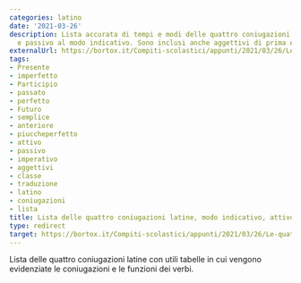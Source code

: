 ```yaml
---
categories: latino
date: '2021-03-26'
description: Lista accurata di tempi e modi delle quattro coniugazioni latine, attivo
  e passivo al modo indicativo. Sono inclusi anche aggettivi di prima e seconda classe.
externalUrl: https://bortox.it/Compiti-scolastici/appunti/2021/03/26/Le-quattro-coniugazioni.html
tags:
- Presente
- imperfetto
- Participio
- passato
- perfetto
- Futuro
- semplice
- anteriore
- piuccheperfetto
- attivo
- passivo
- imperativo
- aggettivi
- classe
- traduzione
- latino
- coniugazioni
- lista
title: Lista delle quattro coniugazioni latine, modo indicativo, attivo e passivo
type: redirect
target: https://bortox.it/Compiti-scolastici/appunti/2021/03/26/Le-quattro-coniugazioni.html
---
```


Lista delle quattro coniugazioni latine con utili tabelle in cui vengono evidenziate le coniugazioni e le funzioni dei verbi. 